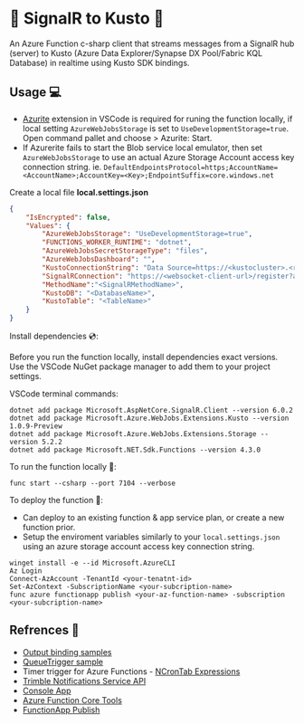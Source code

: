 # 🚦 SignalR to Kusto 🤿
An Azure Function c-sharp client that streams messages from a SignalR hub (server) to Kusto (Azure Data Explorer/Synapse DX Pool/Fabric KQL Database) in realtime using Kusto SDK bindings.

## Usage 💻
- [Azurite](https://marketplace.visualstudio.com/items?itemName=Azurite.azurite) extension in VSCode is required for runing the function locally, if local setting `AzureWebJobsStorage` is set to `UseDevelopmentStorage=true`. Open command pallet and choose > Azurite: Start. 
- If Azurerite fails to start the Blob service local emulator, then set `AzureWebJobsStorage` to use an actual Azure Storage Account access key connection string. ie. `DefaultEndpointsProtocol=https;AccountName=<AccountName>;AccountKey=<Key>;EndpointSuffix=core.windows.net`

Create a local file **local.settings.json**
```json
{
    "IsEncrypted": false,
    "Values": {
        "AzureWebJobsStorage": "UseDevelopmentStorage=true", 
        "FUNCTIONS_WORKER_RUNTIME": "dotnet",
        "AzureWebJobsSecretStorageType": "files",
        "AzureWebJobsDashboard": "",
        "KustoConnectionString": "Data Source=https://<kustocluster>.<region>.kusto.windows.net;Database=e2e;Fed=True;AppClientId=<AppId>;AppKey=<AppKey>;Authority Id=<Tenant Id>",
        "SignalRConnection": "https://<websocket-client-url>/register?apikey=<APIKey>",
        "MethodName":"<SignalRMethodName>",
        "KustoDB": "<DatabaseName>",
        "KustoTable": "<TableName>"
    }
}
```

Install dependencies 💿:

Before you run the function locally, install dependencies exact versions. Use the VSCode NuGet package manager to add them to your project settings. 

VSCode terminal commands:
```
dotnet add package Microsoft.AspNetCore.SignalR.Client --version 6.0.2
dotnet add package Microsoft.Azure.WebJobs.Extensions.Kusto --version 1.0.9-Preview
dotnet add package Microsoft.Azure.WebJobs.Extensions.Storage --version 5.2.2
dotnet add package Microsoft.NET.Sdk.Functions --version 4.3.0
```

To run the function locally 👟: 
```
func start --csharp --port 7104 --verbose
```

To deploy the function 🚀: 
- Can deploy to an existing function & app service plan, or create a new function prior.
- Setup the enviroment variables similarly to your `local.settings.json` using an azure storage account access key connection string.
```
winget install -e --id Microsoft.AzureCLI
Az Login
Connect-AzAccount -TenantId <your-tenatnt-id>
Set-AzContext -SubscriptionName <your-subcription-name>
func azure functionapp publish <your-az-function-name> -subscription <your-subcription-name>
```

## Refrences 📑
- [Output binding samples](https://github.com/Azure/Webjobs.Extensions.Kusto/tree/main/samples/samples-csharp/OutputBindingSamples)
- [QueueTrigger sample](https://github.com/Azure/Webjobs.Extensions.Kusto/blob/main/samples/samples-csharp/OutputBindingSamples/QueueImport/QueueTrigger.cs)
- Timer trigger for Azure Functions - [NCronTab Expressions](https://learn.microsoft.com/azure/azure-functions/functions-bindings-timer?tabs=python-v2%2Cisolated-process%2Cnodejs-v4&pivots=programming-language-csharp#ncrontab-expressions)
- [Trimble Notifications Service API](https://developer.trimblemaps.com/restful-apis/trip-management/notifications-service/)
- [Console App](https://github.com/hfleitas/app-trimble2kusto/blob/main/notificationsvc/Program.cs)
- [Azure Function Core Tools](https://learn.microsoft.com/azure/azure-functions/functions-run-local#install-the-azure-functions-core-tools)
- [FunctionApp Publish](https://learn.microsoft.com/azure/azure-functions/functions-core-tools-reference?tabs=v2#func-azure-functionapp-publish)
